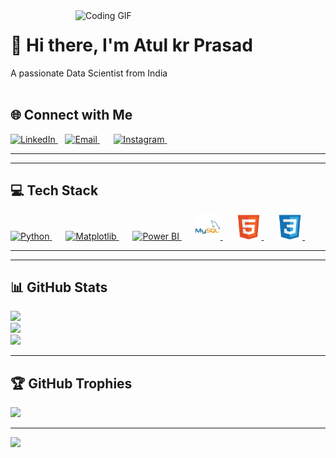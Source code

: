 <img src="https://github.com/user-attachments/assets/9addb85a-5029-4555-9ad0-002d07e88a4f" width="400" align="right" alt="Coding GIF" />

# 👋 Hi there, I'm Atul kr Prasad  

A passionate Data Scientist from India  
<br>

## 🌐 Connect with Me  
<p align="left">
  <a href="https://www.linkedin.com/in/atul-kr-prasad-515835266/" target="_blank" rel="noreferrer">
  <img src="https://upload.wikimedia.org/wikipedia/commons/8/81/LinkedIn_icon.svg" alt="LinkedIn" width="40" height="40"/>
</a>&nbsp;&nbsp;
  <a href="mailto:atulkumarprasad62@gmail.com" target="_blank" rel="noreferrer" style="margin-right:10px;">
  <img src="https://upload.wikimedia.org/wikipedia/commons/4/4e/Mail_%28iOS%29.svg" alt="Email" width="40" height="40"/>
</a>&nbsp;&nbsp;
  <a href="https://www.instagram.com/kumar.kunal.12/" target="_blank" rel="noreferrer">
  <img src="https://upload.wikimedia.org/wikipedia/commons/a/a5/Instagram_icon.png" alt="Instagram" width="40" height="40"/>
</a>&nbsp;&nbsp;
</p>

---
---


## 💻 Tech Stack  
<p align="left">
  <!-- Python -->
  <a href="https://www.python.org" target="_blank" rel="noreferrer" style="margin-right: 10px;">
    <img src="https://upload.wikimedia.org/wikipedia/commons/c/c3/Python-logo-notext.svg" alt="Python" width="40" height="40"/>
  </a>&nbsp;&nbsp;


  <!-- Matplotlib -->
  <a href="https://matplotlib.org/" target="_blank" rel="noreferrer" style="margin-right: 10px;">
    <img src="https://upload.wikimedia.org/wikipedia/commons/8/84/Matplotlib_icon.svg" alt="Matplotlib" width="40" height="40"/>
  </a>&nbsp;&nbsp;

  <!-- Power BI -->
  <a href="https://powerbi.microsoft.com/" target="_blank" rel="noreferrer" style="margin-right: 10px;">
    <img src="https://upload.wikimedia.org/wikipedia/commons/c/cf/New_Power_BI_Logo.svg" alt="Power BI" width="40" height="40"/>
  </a>&nbsp;&nbsp;


  <!-- MySQL -->
  <a href="https://www.mysql.com/" target="_blank" rel="noreferrer" style="margin-right: 10px;">
    <img src="https://raw.githubusercontent.com/devicons/devicon/master/icons/mysql/mysql-original-wordmark.svg" alt="MySQL" width="40" height="40"/>
  </a>&nbsp;&nbsp;

  <!-- HTML -->
  <a href="https://developer.mozilla.org/en-US/docs/Web/HTML" target="_blank" rel="noreferrer" style="margin-right: 10px;">
    <img src="https://raw.githubusercontent.com/devicons/devicon/master/icons/html5/html5-original.svg" alt="HTML" width="40" height="40"/>
  </a>&nbsp;&nbsp;

  <!-- CSS -->
  <a href="https://developer.mozilla.org/en-US/docs/Web/CSS" target="_blank" rel="noreferrer" style="margin-right: 10px;">
    <img src="https://raw.githubusercontent.com/devicons/devicon/master/icons/css3/css3-original.svg" alt="CSS" width="40" height="40"/>
  </a>&nbsp;&nbsp;
</p>





---
---
## 📊 GitHub Stats  

![](https://github-readme-stats.vercel.app/api/top-langs/?username=KrAtulHub&theme=dark&hide_border=false&include_all_commits=true&count_private=false&layout=compact) <br>
![](https://nirzak-streak-stats.vercel.app/?user=KrAtulHub&theme=dark&hide_border=false) <br>
![](https://github-readme-stats.vercel.app/api?username=KrAtulHub&theme=dark&hide_border=false&include_all_commits=true&count_private=false) 


---

## 🏆 GitHub Trophies  
![](https://github-profile-trophy.vercel.app/?username=KrAtulHub&theme=cobalt&no-frame=false&no-bg=true&margin-w=4)

---

[![](https://visitcount.itsvg.in/api?id=KrAtulHub&icon=0&color=0)](https://visitcount.itsvg.in)

<!-- Proudly created with GPRM ( https://gprm.itsvg.in ) -->


<!-- Proudly created with GPRM ( https://gprm.itsvg.in ) -->


